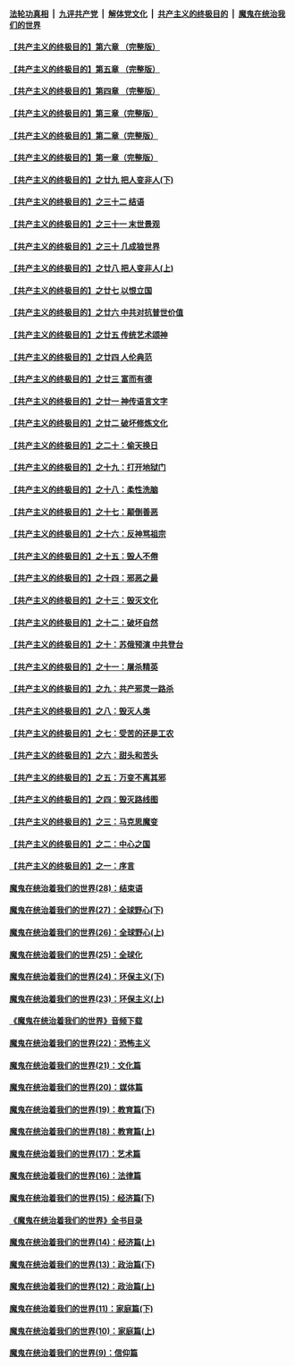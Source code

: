 ####  [法轮功真相](../../../../basic/blob/master/README.md?t=08170026) &nbsp;|&nbsp; [九评共产党](../../../../9ping.md/blob/master/README.md?t=08170026) &nbsp;|&nbsp; [解体党文化](../../../../jtdwh.md/blob/master/README.md?t=08170026)  &nbsp;|&nbsp; [共产主义的终极目的](../../../../gczydzjmd.md/blob/master/README.md?t=08170026) &nbsp;|&nbsp; [魔鬼在统治我们的世界](../../../../mgztzwmdsj.md/blob/master/README.md?t=08170026) 

#### [【共产主义的终极目的】第六章 （完整版）](../pages/nsc422/n11428913.md?t=08170026) 

#### [【共产主义的终极目的】第五章 （完整版）](../pages/nsc422/n11428912.md?t=08170026) 

#### [【共产主义的终极目的】第四章 （完整版）](../pages/nsc422/n11428907.md?t=08170026) 

#### [【共产主义的终极目的】第三章（完整版）](../pages/nsc422/n11428848.md?t=08170026) 

#### [【共产主义的终极目的】第二章（完整版）](../pages/nsc422/n11428831.md?t=08170026) 

#### [【共产主义的终极目的】第一章（完整版）](../pages/nsc422/n11417651.md?t=08170026) 

#### [【共产主义的终极目的】之廿九 把人变非人(下)](../pages/nsc422/n11344140.md?t=08170026) 

#### [【共产主义的终极目的】之三十二 结语](../pages/nsc422/n11360535.md?t=08170026) 

#### [【共产主义的终极目的】之三十一 末世景观](../pages/nsc422/n11351129.md?t=08170026) 

#### [【共产主义的终极目的】之三十 几成狼世界](../pages/nsc422/n11348280.md?t=08170026) 

#### [【共产主义的终极目的】之廿八 把人变非人(上)](../pages/nsc422/n11340492.md?t=08170026) 

#### [【共产主义的终极目的】之廿七 以恨立国](../pages/nsc422/n11336944.md?t=08170026) 

#### [【共产主义的终极目的】之廿六 中共对抗普世价值](../pages/nsc422/n11324785.md?t=08170026) 

#### [【共产主义的终极目的】之廿五 传统艺术颂神](../pages/nsc422/n11296396.md?t=08170026) 

#### [【共产主义的终极目的】之廿四 人伦典范](../pages/nsc422/n11296397.md?t=08170026) 

#### [【共产主义的终极目的】之廿三 富而有德](../pages/nsc422/n11283598.md?t=08170026) 

#### [【共产主义的终极目的】之廿一 神传语言文字](../pages/nsc422/n11263265.md?t=08170026) 

#### [【共产主义的终极目的】之廿二 破坏修炼文化](../pages/nsc422/n11245728.md?t=08170026) 

#### [【共产主义的终极目的】之二十：偷天换日](../pages/nsc422/n11238846.md?t=08170026) 

#### [【共产主义的终极目的】之十九：打开地狱门](../pages/nsc422/n11206376.md?t=08170026) 

#### [【共产主义的终极目的】之十八：柔性洗脑](../pages/nsc422/n11199994.md?t=08170026) 

#### [【共产主义的终极目的】之十七：颠倒善恶](../pages/nsc422/n11179782.md?t=08170026) 

#### [【共产主义的终极目的】之十六：反神骂祖宗](../pages/nsc422/n11166798.md?t=08170026) 

#### [【共产主义的终极目的】之十五：毁人不倦](../pages/nsc422/n11166792.md?t=08170026) 

#### [【共产主义的终极目的】之十四：邪恶之最](../pages/nsc422/n11150249.md?t=08170026) 

#### [【共产主义的终极目的】之十三：毁灭文化](../pages/nsc422/n11135227.md?t=08170026) 

#### [【共产主义的终极目的】之十二：破坏自然](../pages/nsc422/n11135214.md?t=08170026) 

#### [【共产主义的终极目的】之十：苏俄预演 中共登台](../pages/nsc422/n11118424.md?t=08170026) 

#### [【共产主义的终极目的】之十一：屠杀精英](../pages/nsc422/n11118442.md?t=08170026) 

#### [【共产主义的终极目的】之九：共产邪灵一路杀](../pages/nsc422/n11114139.md?t=08170026) 

#### [【共产主义的终极目的】之八：毁灭人类](../pages/nsc422/n11108503.md?t=08170026) 

#### [【共产主义的终极目的】之七：受苦的还是工农](../pages/nsc422/n11101809.md?t=08170026) 

#### [【共产主义的终极目的】之六：甜头和苦头](../pages/nsc422/n11096971.md?t=08170026) 

#### [【共产主义的终极目的】之五：万变不离其邪](../pages/nsc422/n11091285.md?t=08170026) 

#### [【共产主义的终极目的】之四：毁灭路线图](../pages/nsc422/n11086284.md?t=08170026) 

#### [【共产主义的终极目的】之三：马克思魔变](../pages/nsc422/n11061941.md?t=08170026) 

#### [【共产主义的终极目的】之二：中心之国](../pages/nsc422/n11047728.md?t=08170026) 

#### [【共产主义的终极目的】之一：序言](../pages/nsc422/n11086077.md?t=08170026) 

#### [魔鬼在统治着我们的世界(28)：结束语](../pages/nsc422/n10936246.md?t=08170026) 

#### [魔鬼在统治着我们的世界(27)：全球野心(下)](../pages/nsc422/n10928319.md?t=08170026) 

#### [魔鬼在统治着我们的世界(26)：全球野心(上)](../pages/nsc422/n10900318.md?t=08170026) 

#### [魔鬼在统治着我们的世界(25)：全球化](../pages/nsc422/n10788205.md?t=08170026) 

#### [魔鬼在统治着我们的世界(24)：环保主义(下)](../pages/nsc422/n10695307.md?t=08170026) 

#### [魔鬼在统治着我们的世界(23)：环保主义(上)](../pages/nsc422/n10688613.md?t=08170026) 

#### [《魔鬼在统治着我们的世界》音频下载](../pages/nsc422/n10635553.md?t=08170026) 

#### [魔鬼在统治着我们的世界(22)：恐怖主义](../pages/nsc422/n10614727.md?t=08170026) 

#### [魔鬼在统治着我们的世界(21)：文化篇](../pages/nsc422/n10597706.md?t=08170026) 

#### [魔鬼在统治着我们的世界(20)：媒体篇](../pages/nsc422/n10586579.md?t=08170026) 

#### [魔鬼在统治着我们的世界(19)：教育篇(下)](../pages/nsc422/n10564808.md?t=08170026) 

#### [魔鬼在统治着我们的世界(18)：教育篇(上)](../pages/nsc422/n10526970.md?t=08170026) 

#### [魔鬼在统治着我们的世界(17)：艺术篇](../pages/nsc422/n10499093.md?t=08170026) 

#### [魔鬼在统治着我们的世界(16)：法律篇](../pages/nsc422/n10485969.md?t=08170026) 

#### [魔鬼在统治着我们的世界(15)：经济篇(下)](../pages/nsc422/n10469975.md?t=08170026) 

#### [《魔鬼在统治着我们的世界》全书目录](../pages/nsc422/n10464261.md?t=08170026) 

#### [魔鬼在统治着我们的世界(14)：经济篇(上)](../pages/nsc422/n10457370.md?t=08170026) 

#### [魔鬼在统治着我们的世界(13)：政治篇(下)](../pages/nsc422/n10448270.md?t=08170026) 

#### [魔鬼在统治着我们的世界(12)：政治篇(上)](../pages/nsc422/n10444576.md?t=08170026) 

#### [魔鬼在统治着我们的世界(11)：家庭篇(下)](../pages/nsc422/n10440961.md?t=08170026) 

#### [魔鬼在统治着我们的世界(10)：家庭篇(上)](../pages/nsc422/n10435448.md?t=08170026) 

#### [魔鬼在统治着我们的世界(9)：信仰篇](../pages/nsc422/n10432159.md?t=08170026) 


